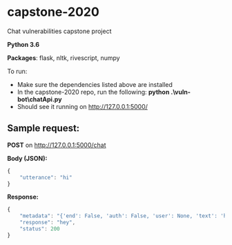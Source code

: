 # capstone-2020
Chat vulnerabilities capstone project

**Python 3.6**

**Packages**: flask, nltk, rivescript, numpy

To run:
- Make sure the dependencies listed above are installed
- In the capstone-2020 repo, run the following: **python .\vuln-bot\chatApi.py**
- Should see it running on http://127.0.0.1:5000/ 

Sample request:
-----
**POST** on http://127.0.0.1:5000/chat

**Body (JSON):**
```javascript
{
	"utterance": "hi"
}
```
**Response:**
```javascript
{
    "metadata": "{'end': False, 'auth': False, 'user': None, 'text': 'hey', 'lastRes': None, 'lastUtt': None, 'utterance': 'hi'}",
    "response": "hey",
    "status": 200
}
```